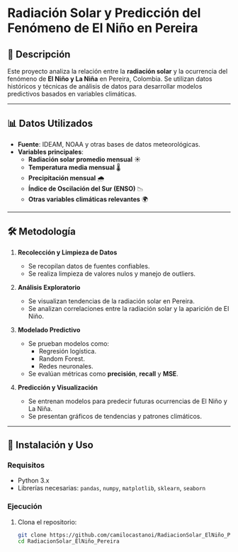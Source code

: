 # Radiación Solar y Predicción del Fenómeno de El Niño en Pereira

## 📌 Descripción
Este proyecto analiza la relación entre la **radiación solar** y la ocurrencia del fenómeno de **El Niño y La Niña** en Pereira, Colombia. Se utilizan datos históricos y técnicas de análisis de datos para desarrollar modelos predictivos basados en variables climáticas.

---

## 📊 Datos Utilizados
- **Fuente**: IDEAM, NOAA y otras bases de datos meteorológicas.
- **Variables principales**:
  - **Radiación solar promedio mensual** ☀️
  - **Temperatura media mensual** 🌡️
  - **Precipitación mensual** 🌧️
  - **Índice de Oscilación del Sur (ENSO)** 📉
  - **Otras variables climáticas relevantes** 🌍

---

## 🛠️ Metodología

1. **Recolección y Limpieza de Datos**  
   - Se recopilan datos de fuentes confiables.
   - Se realiza limpieza de valores nulos y manejo de outliers.

2. **Análisis Exploratorio**  
   - Se visualizan tendencias de la radiación solar en Pereira.
   - Se analizan correlaciones entre la radiación solar y la aparición de El Niño.

3. **Modelado Predictivo**  
   - Se prueban modelos como:
     - Regresión logística.
     - Random Forest.
     - Redes neuronales.
   - Se evalúan métricas como **precisión**, **recall** y **MSE**.

4. **Predicción y Visualización**  
   - Se entrenan modelos para predecir futuras ocurrencias de El Niño y La Niña.
   - Se presentan gráficos de tendencias y patrones climáticos.

---

## 🚀 Instalación y Uso

### **Requisitos**
- Python 3.x
- Librerías necesarias: `pandas`, `numpy`, `matplotlib`, `sklearn`, `seaborn`

### **Ejecución**
1. Clona el repositorio:
   ```bash
   git clone https://github.com/camilocastanoi/RadiacionSolar_ElNiño_Pereira.git
   cd RadiacionSolar_ElNiño_Pereira
